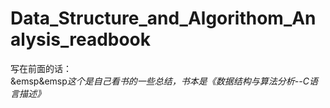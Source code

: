 # Data_Structure_and_Algorithom_Analysis_readbook
写在前面的话：   
&emsp&emsp*这个是自己看书的一些总结，书本是《数据结构与算法分析--C语言描述》*    
   

